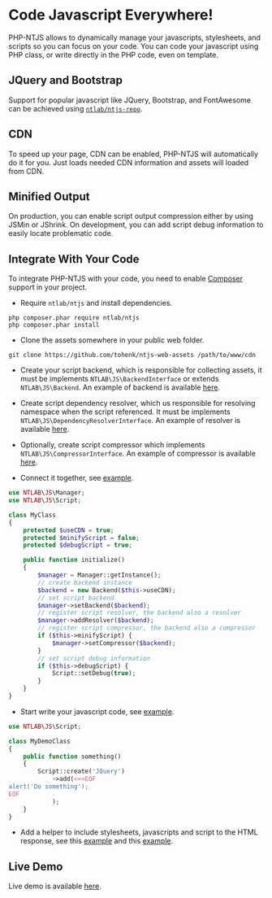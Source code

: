 # Code Javascript Everywhere!

PHP-NTJS allows to dynamically manage your javascripts, stylesheets, and
scripts so you can focus on your code. You can code your javascript using
PHP class, or write directly in the PHP code, even on template.

## JQuery and Bootstrap

Support for popular javascript like JQuery, Bootstrap, and FontAwesome can be achieved using
[`ntlab/ntjs-repo`](https://github.com/tohenk/php-ntjs-repo).

## CDN

To speed up your page, CDN can be enabled, PHP-NTJS will automatically do it
for you. Just loads needed CDN information and assets will loaded from CDN.

## Minified Output

On production, you can enable script output compression either by using JSMin
or JShrink. On development, you can add script debug information to easily
locate problematic code.

## Integrate With Your Code

To integrate PHP-NTJS with your code, you need to enable [Composer](https://getcomposer.org)
support in your project.

* Require `ntlab/ntjs` and install dependencies.

```shell
php composer.phar require ntlab/ntjs
php composer.phar install
```

* Clone the assets somewhere in your public web folder.

```shell
git clone https://github.com/tohenk/ntjs-web-assets /path/to/www/cdn
```

* Create your script backend, which is responsible for collecting assets, it must
  be implements `NTLAB\JS\BackendInterface` or extends `NTLAB\JS\Backend`.
  An example of backend is available [here](https://github.com/tohenk/php-ntjs-demo/blob/master/src/Backend.php).

* Create script dependency resolver, which us responsible for resolving namespace
  when the script referenced. It must be implements `NTLAB\JS\DependencyResolverInterface`.
  An example of resolver is available [here](https://github.com/tohenk/php-ntjs-demo/blob/master/src/Backend.php).

* Optionally, create script compressor which implements `NTLAB\JS\CompressorInterface`.
  An example of compressor is available [here](https://github.com/tohenk/php-ntjs-demo/blob/master/src/Backend.php).

* Connect it together, see [example](https://github.com/tohenk/php-ntjs-demo/blob/master/src/Demo.php).

```php
use NTLAB\JS\Manager;
use NTLAB\JS\Script;

class MyClass
{
    protected $useCDN = true;
    protected $minifyScript = false;
    protected $debugScript = true;

    public function initialize()
    {
        $manager = Manager::getInstance();
        // create backend instance
        $backend = new Backend($this->useCDN);
        // set script backend
        $manager->setBackend($backend);
        // register script resolver, the backend also a resolver
        $manager->addResolver($backend);
        // register script compressor, the backend also a compressor
        if ($this->minifyScript) {
            $manager->setCompressor($backend);
        }
        // set script debug information
        if ($this->debugScript) {
            Script::setDebug(true);
        }
    }
}
```

* Start write your javascript code, see [example](https://github.com/tohenk/php-ntjs-demo/blob/master/src/Script/MyDemo.php).

```php
use NTLAB\JS\Script;

class MyDemoClass
{
    public function something()
    {
        Script::create('JQuery')
            ->add(<<<EOF
alert('Do something');
EOF
            );
    }
}
```

* Add a helper to include stylesheets, javascripts and script to the HTML response,
  see this [example](https://github.com/tohenk/php-ntjs-demo/blob/master/src/Helper.php) and
  this [example](https://github.com/tohenk/php-ntjs-demo/blob/master/view/layout.php).

## Live Demo

Live demo is available [here](https://apps.ntlab.id/demo/php-ntjs).

